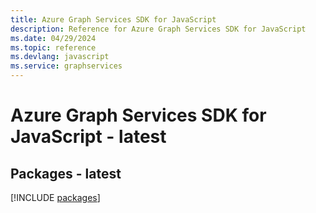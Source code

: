 ```yaml
---
title: Azure Graph Services SDK for JavaScript
description: Reference for Azure Graph Services SDK for JavaScript
ms.date: 04/29/2024
ms.topic: reference
ms.devlang: javascript
ms.service: graphservices
---
```

# Azure Graph Services SDK for JavaScript - latest
## Packages - latest
[!INCLUDE [packages](graph-services-index.md)]